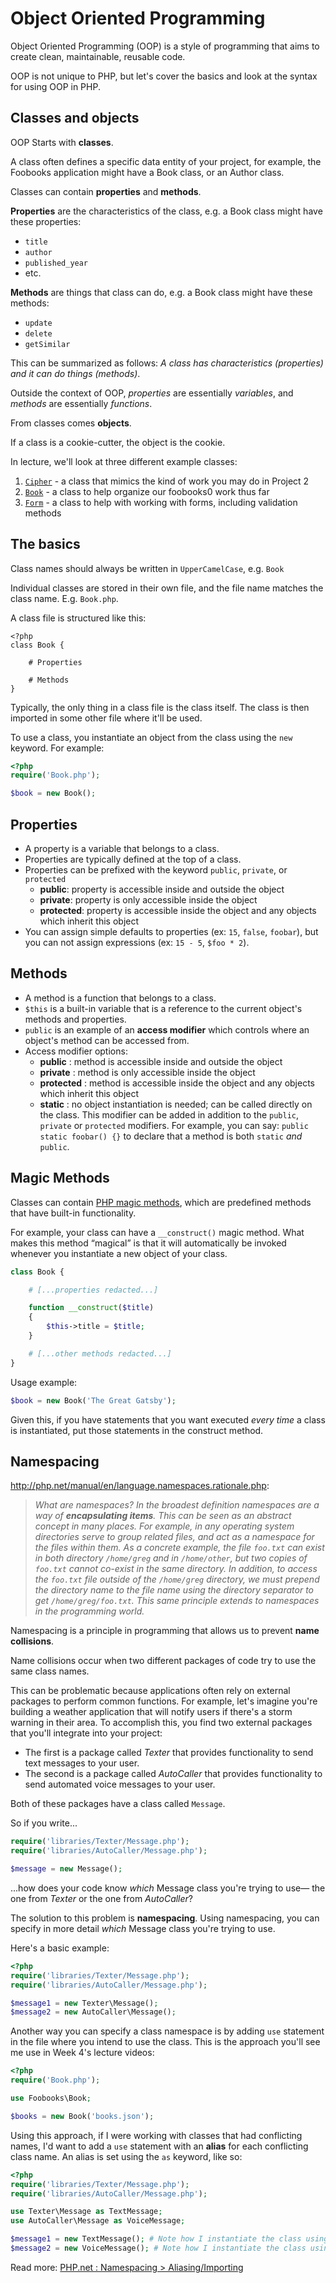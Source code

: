 # Object Oriented Programming
Object Oriented Programming (OOP) is a style of programming that aims to create clean, maintainable, reusable code.

OOP is not unique to PHP, but let's cover the basics and look at the syntax for using OOP in PHP.


## Classes and objects
OOP Starts with **classes**.

A class often defines a specific data entity of your project, for example, the Foobooks application might have a Book class, or an Author class.

Classes can contain **properties** and **methods**.

__Properties__ are the characteristics of the class, e.g. a Book class might have these properties:

+ `title`
+ `author`
+ `published_year`
+ etc.

__Methods__ are things that class can do, e.g. a Book class might have these methods:

+ `update`
+ `delete`
+ `getSimilar`

This can be summarized as follows: *A class has characteristics (properties) and it can do things (methods)*.

Outside the context of OOP, *properties* are essentially *variables*, and *methods* are essentially *functions*.

From classes comes __objects__.

If a class is a cookie-cutter, the object is the cookie.

In lecture, we'll look at three different example classes:

1. [`Cipher`](https://github.com/susanBuck/dwa15-php/tree/master/cipher) - a class that mimics the kind of work you may do in Project 2
2. [`Book`](https://github.com/susanBuck/foobooks0/blob/master/Book.php) - a class to help organize our foobooks0 work thus far
3. [`Form`](https://github.com/susanBuck/dwa15-php/blob/master/includes/Form.php) - a class to help with working with forms, including validation methods



## The basics
Class names should always be written in `UpperCamelCase`, e.g. `Book`

Individual classes are stored in their own file, and the file name matches the class name. E.g. `Book.php`.

A class file is structured like this:

```
<?php
class Book {

    # Properties

    # Methods
}
```

Typically, the only thing in a class file is the class itself. The class is then imported in some other file where it'll be used.

To use a class, you instantiate an object from the class using the `new` keyword. For example:

```php
<?php
require('Book.php');

$book = new Book();
```


## Properties
+ A property is a variable that belongs to a class.
+ Properties are typically defined at the top of a class.
+ Properties can be prefixed with the keyword `public`, `private`, or `protected`
	+ **public**: property is accessible inside and outside the object
	+ **private**: property is only accessible inside the object
	+ **protected**: property is accessible inside the object and any objects which inherit this object
+ You can assign simple defaults to properties (ex: `15`, `false`, `foobar`), but you can not assign expressions (ex: `15 - 5`, `$foo * 2`).


## Methods
+ A method is a function that belongs to a class.
+ `$this` is a built-in variable that is a reference to the current object's methods and properties.
+ `public` is an example of an **access modifier** which controls where an object's method can be accessed from.
+ Access modifier options:
    + **public** : method is accessible inside and outside the object
    + **private** : method is only accessible inside the object
    + **protected** : method is accessible inside the object and any objects which inherit this object
    + **static** : no object instantiation is needed; can be called directly on the class. This modifier can be added in addition to the `public`, `private` or `protected` modifiers. For example, you can say: `public static foobar() {}` to declare that a method is both `static` *and* `public`.


## Magic Methods
Classes can contain [PHP magic methods](http://php.net/manual/en/language.oop5.magic.php), which are predefined methods that have built-in functionality.

For example, your class can have a `__construct()` magic method. What makes this method &ldquo;magical&rdquo; is that it will automatically be invoked whenever you instantiate a new object of your class.

```php
class Book {

    # [...properties redacted...]

    function __construct($title)
    {
        $this->title = $title;
    }

    # [...other methods redacted...]
}
```

Usage example:

```php
$book = new Book('The Great Gatsby');
```

Given this, if you have statements that you want executed *every time* a class is instantiated, put those statements in the construct method.


## Namespacing

<http://php.net/manual/en/language.namespaces.rationale.php>:

> *What are namespaces? In the broadest definition namespaces are a way of **encapsulating items**. This can be seen as an abstract concept in many places. For example, in any operating system directories serve to group related files, and act as a namespace for the files within them. As a concrete example, the file `foo.txt` can exist in both directory `/home/greg` and in `/home/other`, but two copies of `foo.txt` cannot co-exist in the same directory. In addition, to access the `foo.txt` file outside of the `/home/greg` directory, we must prepend the directory name to the file name using the directory separator to get `/home/greg/foo.txt`. This same principle extends to namespaces in the programming world.*

Namespacing is a principle in programming that allows us to prevent **name collisions**.

Name collisions occur when two different packages of code try to use the same class names.

This can be problematic because applications often rely on external packages to perform common functions. For example, let's imagine you're building a weather application that will notify users if there's a storm warning in their area. To accomplish this, you find two external packages that you'll integrate into your project:

+ The first is a package called *Texter* that provides functionality to send text messages to your user.
+ The second is a package called *AutoCaller* that provides functionality to send automated voice messages to your user.

Both of these packages have a class called `Message`.

So if you write...

```php
require('libraries/Texter/Message.php');
require('libraries/AutoCaller/Message.php');

$message = new Message();
```

...how does your code know *which* Message class you're trying to use&mdash; the one from *Texter* or the one from *AutoCaller*?

The solution to this problem is __namespacing__. Using namespacing, you can specify in more detail *which* Message class you're trying to use.

Here's a basic example:

```php
<?php
require('libraries/Texter/Message.php');
require('libraries/AutoCaller/Message.php');

$message1 = new Texter\Message();
$message2 = new AutoCaller\Message();
```

Another way you can specify a class namespace is by adding `use` statement in the file where you intend to use the class. This is the approach you'll see me use in Week 4's lecture videos:

```php
<?php
require('Book.php');

use Foobooks\Book;

$books = new Book('books.json');
```

Using this approach, if I were working with classes that had conflicting names, I'd want to add a `use` statement with an __alias__ for each conflicting class name. An alias is set using the `as` keyword, like so:

```php
<?php
require('libraries/Texter/Message.php');
require('libraries/AutoCaller/Message.php');

use Texter\Message as TextMessage;
use AutoCaller\Message as VoiceMessage;

$message1 = new TextMessage(); # Note how I instantiate the class using it's alias
$message2 = new VoiceMessage(); # Note how I instantiate the class using it's alias
```

Read more: [PHP.net : Namespacing > Aliasing/Importing](http://php.net/manual/en/language.namespaces.importing.php)
